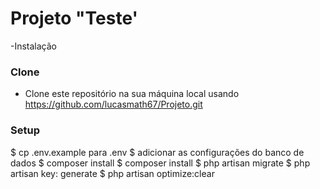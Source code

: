 

# Projeto "Teste' 





-Instalação






### Clone

- Clone este repositório na sua máquina local usando https://github.com/lucasmath67/Projeto.git

### Setup



$ cp .env.example para .env
$ adicionar as configurações do banco de dados
$ composer install
$ composer install
$ php artisan migrate
$ php artisan key: generate
$ php artisan optimize:clear

